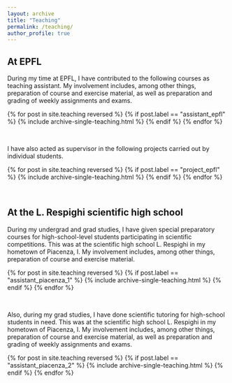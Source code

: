 ```yaml
---
layout: archive
title: "Teaching"
permalink: /teaching/
author_profile: true
---
```


At EPFL
-----

During my time at EPFL, I have contributed to the following courses as teaching assistant. My involvement includes, among other things, preparation of course and exercise material, as well as preparation and grading of weekly assignments and exams.

{% for post in site.teaching reversed %}
  {% if post.label == "assistant_epfl" %}
    {% include archive-single-teaching.html %}
  {% endif %}
{% endfor %}

&nbsp;

I have also acted as supervisor in the following projects carried out by individual students.

{% for post in site.teaching reversed %}
  {% if post.label == "project_epfl" %}
    {% include archive-single-teaching.html %}
  {% endif %}
{% endfor %}

&nbsp;

At the L. Respighi scientific high school
-----

During my undergrad and grad studies, I have given special preparatory courses for high-school-level students participating in scientific competitions. This was at the scientific high school L. Respighi in my hometown of Piacenza, I. My involvement includes, among other things, preparation of course and exercise material.

{% for post in site.teaching reversed %}
  {% if post.label == "assistant_piacenza_1" %}
    {% include archive-single-teaching.html %}
  {% endif %}
{% endfor %}

&nbsp;

Also, during my grad studies, I have done scientific tutoring for high-school students in need. This was at the scientific high school L. Respighi in my hometown of Piacenza, I. My involvement includes, among other things, preparation of course and exercise material, as well as preparation and grading of weekly assignments and exams.

{% for post in site.teaching reversed %}
  {% if post.label == "assistant_piacenza_2" %}
    {% include archive-single-teaching.html %}
  {% endif %}
{% endfor %}

